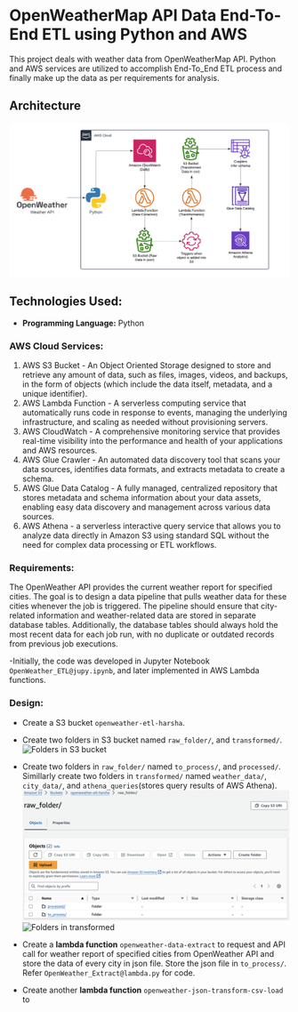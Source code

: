 # OpenWeatherMap API Data End-To-End ETL using Python and AWS

This project deals with weather data from OpenWeatherMap API. Python and AWS services are utilized to accomplish End-To_End ETL process and finally make up the data as per requirements for analysis.

## Architecture
![Architecture](OpenWeather_Architecture.png)

## Technologies Used:
- **Programming Language:** Python

### AWS Cloud Services:
1. AWS S3 Bucket - An Object Oriented Storage designed to store and retrieve any amount of data, such as files, images, videos, and backups, in the form of objects (which include the data itself, metadata, and a unique identifier).
2. AWS Lambda Function - A serverless computing service that automatically runs code in response to events, managing the underlying infrastructure, and scaling as needed without provisioning servers.
3. AWS CloudWatch - A comprehensive monitoring service that provides real-time visibility into the performance and health of your applications and AWS resources.
4. AWS Glue Crawler - An automated data discovery tool that scans your data sources, identifies data formats, and extracts metadata to create a schema.
5. AWS Glue Data Catalog - A fully managed, centralized repository that stores metadata and schema information about your data assets, enabling easy data discovery and management across various data sources.
6. AWS Athena - a serverless interactive query service that allows you to analyze data directly in Amazon S3 using standard SQL without the need for complex data processing or ETL workflows.

### Requirements:
The OpenWeather API provides the current weather report for specified cities. The goal is to design a data pipeline that pulls weather data for these cities whenever the job is triggered. The pipeline should ensure that city-related information and weather-related data are stored in separate database tables. Additionally, the database tables should always hold the most recent data for each job run, with no duplicate or outdated records from previous job executions.

-Initially, the code was developed in Jupyter Notebook `OpenWeather_ETL@jupy.ipynb`, and later implemented in AWS Lambda functions.

### Design:
- Create a S3 bucket `openweather-etl-harsha`.
- Create two folders in S3 bucket named `raw_folder/`, and `transformed/`.
  ![Folders in S3 bucket](s3_folders.png)

- Create two folders in `raw_folder/` named `to_process/`, and `processed/`. Simillarly create two folders in `transformed/` named `weather_data/`, `city_data/`, and `athena_queries`(stores query results of AWS Athena).
  ![Folders in raw_folder](raw_folder.png)
  ![Folders in transformed](transformed_folder.png)

- Create a **lambda function** `openweather-data-extract` to request and API call for weather report of specified cities from OpenWeather API and store the data of every city in json file. Store the json file in `to_process/`. Refer `OpenWeather_Extract@lambda.py` for code.
- Create another **lambda function** `openweather-json-transform-csv-load` to 
